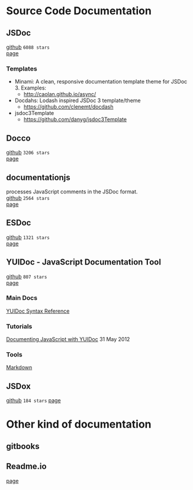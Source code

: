 # Source Code Documentation

## JSDoc
[github](https://github.com/jsdoc3/jsdoc) `6088 stars`  
[page](http://usejsdoc.org/)

### Templates
* Minami: A clean, responsive documentation template theme for JSDoc 3. Examples:
  * http://caolan.github.io/async/
* Docdahs: Lodash inspired JSDoc 3 template/theme
  * https://github.com/clenemt/docdash
* jsdoc3Template
  * https://github.com/danyg/jsdoc3Template
  
## Docco
[github](https://github.com/jashkenas/docco) `3206 stars`  
[page](http://jashkenas.github.io/docco/)

## documentationjs
processes JavaScript comments in the JSDoc format.  
[github](https://github.com/documentationjs/documentation) `2564 stars`  
[page](http://documentation.js.org/)

## ESDoc
[github](https://github.com/esdoc/esdoc) `1321 stars`  
[page](https://esdoc.org/)

## YUIDoc - JavaScript Documentation Tool
[github](https://github.com/yui/yuidoc) `807 stars`  
[page](http://yui.github.io/yuidoc/)

### Main Docs
[YUIDoc Syntax Reference](http://yui.github.io/yuidoc/syntax/)
[]()
[]()
[]()

### Tutorials
[Documenting JavaScript with YUIDoc](https://code.tutsplus.com/tutorials/documenting-javascript-with-yuidoc--net-25324)
31 May 2012

### Tools
[Markdown](https://markdown-it.github.io/markdown-it/#MarkdownIt.new)

## JSDox
[github](https://github.com/sutoiku/jsdox) `184 stars`
[page](http://jsdox.org/)

# Other kind of documentation
## gitbooks

## Readme.io
[page](https://readme.readme.io/docs/managing-pages)
